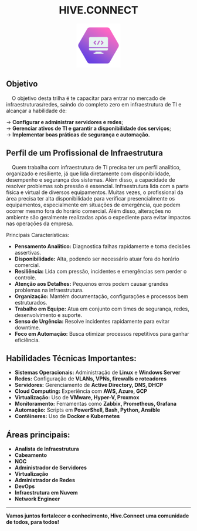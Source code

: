 <h1 align="center">HIVE.CONNECT</h1>
<div align="center">
  <img src="dev.png" alt="Git" width="120px" />
</div>

## Objetivo
&nbsp;&nbsp;&nbsp;&nbsp;O objetivo desta trilha é te capacitar para entrar no mercado de infraestruturas/redes, saindo do completo zero em infraestrutura de TI e alcançar a habilidade de:

→ **Configurar e administrar servidores e redes**;  
→ **Gerenciar ativos de TI e garantir a disponibilidade dos serviços**;  
→ **Implementar boas práticas de segurança e automação.**  

## Perfil de um Profissional de Infraestrutura
&nbsp;&nbsp;&nbsp;&nbsp;Quem trabalha com infraestrutura de TI precisa ter um perfil analítico, organizado e resiliente, já que lida diretamente com disponibilidade, desempenho e segurança dos sistemas. Além disso, a capacidade de resolver problemas sob pressão é essencial.
Infraestrutura lida com a parte física e virtual de diversos equipamentos. Muitas vezes, o profissional da área precisa ter alta disponibilidade para verificar presencialmente os equipamentos, especialmente em situações de emergência, que podem ocorrer mesmo fora do horário comercial. Além disso, alterações no ambiente são geralmente realizadas após o expediente para evitar impactos nas operações da empresa.
  
  Principais Características:

- **Pensamento Analítico:** Diagnostica falhas rapidamente e toma decisões assertivas.  
- **Disponibilidade:** Alta, podendo ser necessário atuar fora do horário comercial.  
- **Resiliência:** Lida com pressão, incidentes e emergências sem perder o controle.  
- **Atenção aos Detalhes:** Pequenos erros podem causar grandes problemas na infraestrutura.  
- **Organização:** Mantém documentação, configurações e processos bem estruturados.  
- **Trabalho em Equipe:** Atua em conjunto com times de segurança, redes, desenvolvimento e suporte.  
- **Senso de Urgência:** Resolve incidentes rapidamente para evitar downtime.  
- **Foco em Automação:** Busca otimizar processos repetitivos para ganhar eficiência.

## Habilidades Técnicas Importantes:
- **Sistemas Operacionais:** Administração de **Linux** e **Windows Server**  
- **Redes:** Configuração de **VLANs, VPNs, firewalls e roteadores**  
- **Servidores:** Gerenciamento de **Active Directory, DNS, DHCP**  
- **Cloud Computing:** Experiência com **AWS, Azure, GCP**  
- **Virtualização:** Uso de **VMware, Hyper-V, Proxmox**  
- **Monitoramento:** Ferramentas como **Zabbix, Prometheus, Grafana**  
- **Automação:** Scripts em **PowerShell, Bash, Python, Ansible**  
- **Contêineres:** Uso de **Docker e Kubernetes**  

## Áreas principais:
- **Analista de Infraestrutura**  
- **Cabeamento**  
- **NOC**  
- **Administrador de Servidores**  
- **Virtualização**  
- **Administrador de Redes**  
- **DevOps**  
- **Infraestrutura em Nuvem**  
- **Network Engineer**  

---
**Vamos juntos fortalecer o conhecimento, Hive.Connect uma comunidade de todos, para todos!**  
